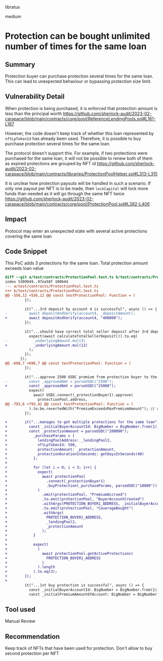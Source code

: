 libratus

medium

# Protection can be bought unlimited number of times for the same loan

## Summary
Protection buyer can purchase protection several times for the same loan. This can lead to unexpected behaviour or bypassing protection size limit.

## Vulnerability Detail
When protection is being purchased, it is enforced that protection amount is less than the principal worth
https://github.com/sherlock-audit/2023-02-carapace/blob/main/contracts/core/pool/ReferenceLendingPools.sol#L161-L167

However, the code doesn't keep track of whether this loan represented by `nftLpTokenId` has already been used. Therefore, it is possible to buy purchase protection several times for the same loan.

The protocol doesn't support this. For example, if two protections were purchased for the same loan, it will not be possible to renew both of them as expired protections are grouped by NFT id 
https://github.com/sherlock-audit/2023-02-carapace/blob/main/contracts/libraries/ProtectionPoolHelper.sol#L313-L315

It is unclear how protection payouts will be handled in such a scenario. If only one payout per NFT is to be made, then `lockCapital` will lock more funds than needed as it will go through the same NFT twice
https://github.com/sherlock-audit/2023-02-carapace/blob/main/contracts/core/pool/ProtectionPool.sol#L382-L406

## Impact
Protocol may enter an unexpected state with several active protections covering the same loan

## Code Snippet
This PoC adds 3 protections for the same loan. Total protection amount exceeds loan value
```diff
diff --git a/test/contracts/ProtectionPool.test.ts b/test/contracts/ProtectionPool.test.ts
index 5309949..97ea58f 100644
--- a/test/contracts/ProtectionPool.test.ts
+++ b/test/contracts/ProtectionPool.test.ts
@@ -556,12 +556,12 @@ const testProtectionPool: Function = (
         });
 
         it("...3rd deposit by account 4 is successful", async () => {
-          await depositAndVerify(account4, _depositAmount);
+          await depositAndVerify(account4, "400000");
         });
 
         it("...should have correct total seller deposit after 3rd deposit", async () => {
           expect(await calculateTotalSellerDeposit()).to.eq(
-            _underlyingAmount.mul(3)
+            _underlyingAmount.mul(12)
           );
         });
       });
@@ -698,7 +698,7 @@ const testProtectionPool: Function = (
         });
 
         it("...approve 2500 USDC premium from protection buyer to the Pool contract", async () => {
-          const _approvedAmt = parseUSDC("2500");
+          const _approvedAmt = parseUSDC("25000");
           expect(
             await USDC.connect(_protectionBuyer1).approve(
               protectionPool.address,
@@ -793,6 +793,42 @@ const testProtectionPool: Function = (
           ).to.be.revertedWith("PremiumExceedsMaxPremiumAmount"); // actual premium: 2186.178950
         });
 
+        it("...manages to get multiple protections for the same loan", async () => {
+          const _initialBuyerAccountId: BigNumber = BigNumber.from(1);
+          const _protectionAmount = parseUSDC("200000");
+            _purchaseParams = {
+              lendingPoolAddress: _lendingPool2,
+              nftLpTokenId: 590,
+              protectionAmount: _protectionAmount,
+              protectionDurationInSeconds: getDaysInSeconds(40)
+            };
+
+            for (let i = 0; i < 3; i++) {
+              expect(
+                await protectionPool
+                  .connect(_protectionBuyer1)
+                  .buyProtection(_purchaseParams, parseUSDC("10000"))
+              )
+                .emit(protectionPool, "PremiumAccrued")
+                .to.emit(protectionPool, "BuyerAccountCreated")
+                .withArgs(PROTECTION_BUYER1_ADDRESS, _initialBuyerAccountId)
+                .to.emit(protectionPool, "CoverageBought")
+                .withArgs(
+                  PROTECTION_BUYER1_ADDRESS,
+                  _lendingPool2,
+                  _protectionAmount
+                );
+            }
+
+            expect(
+              (
+                await protectionPool.getActiveProtections(
+                  PROTECTION_BUYER1_ADDRESS
+                )
+              ).length
+            ).to.eq(3);
+        });
+
         it("...1st buy protection is successful", async () => {
           const _initialBuyerAccountId: BigNumber = BigNumber.from(1);
           const _initialPremiumAmountOfAccount: BigNumber = BigNumber.from(0);

```

## Tool used

Manual Review

## Recommendation
Keep track of NFTs that have been used for protection. Don't allow to buy second protection per NFT